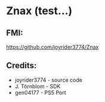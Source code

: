 # Znax (test...)

## FMI:

https://github.com/joyrider3774/Znax

## Credits:

- joyrider3774 - source code
- J. Törnblom - SDK
- gen04177 - PS5 Port
